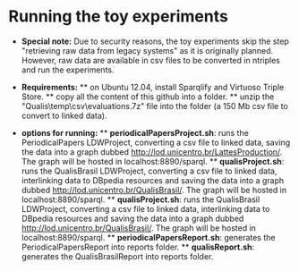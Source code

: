 Running the toy experiments
====
* **Special note:**
Due to security reasons, the toy experiments skip the step "retrieving raw data from legacy systems" as it is originally planned. However, raw data are available in csv files to be converted in ntriples and run the experiments.

* **Requirements:**
** on Ubuntu 12.04, install Sparqlify and Virtuoso Triple Store.
** copy all the content of this github into a folder.
** unzip the "Qualis\temp\csv\evaluations.7z" file into the folder (a 150 Mb csv file to convert to linked data).

* **options for running:**
** **periodicalPapersProject.sh**: runs the PeriodicalPapers LDWProject, converting a csv file to linked data, saving the data into a graph dubbed <http://lod.unicentro.br/LattesProduction/>. The graph will be hosted in localhost:8890/sparql.
** **qualisProject.sh**: runs the QualisBrasil LDWProject, converting a csv file to linked data, interlinking data to DBpedia resources and saving the data into a graph dubbed <http://lod.unicentro.br/QualisBrasil/>. The graph will be hosted in localhost:8890/sparql.
** **qualisProject.sh**: runs the QualisBrasil LDWProject, converting a csv file to linked data, interlinking data to DBpedia resources and saving the data into a graph dubbed <http://lod.unicentro.br/QualisBrasil/>. The graph will be hosted in localhost:8890/sparql.
** **periodicalPapersReport.sh**: generates the PeriodicalPapersReport into reports folder.
** **qualisReport.sh**: generates the QualisBrasilReport into reports folder.
